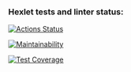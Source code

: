 ### Hexlet tests and linter status:
[![Actions Status](https://github.com/Bal8080/frontend-project-46/actions/workflows/hexlet-check.yml/badge.svg)](https://github.com/Bal8080/frontend-project-46/actions)

[![Maintainability](https://api.codeclimate.com/v1/badges/3dd70b9739e2b5653790/maintainability)](https://codeclimate.com/github/Bal8080/frontend-project-46/maintainability)

[![Test Coverage](https://api.codeclimate.com/v1/badges/3dd70b9739e2b5653790/test_coverage)](https://codeclimate.com/github/Bal8080/frontend-project-46/test_coverage)
